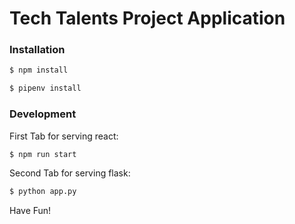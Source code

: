 # Tech Talents Project Application

### Installation

```sh
$ npm install
```

```sh
$ pipenv install
```

### Development

First Tab for serving react:

```sh
$ npm run start
```

Second Tab for serving flask:

```sh
$ python app.py
```

Have Fun!
